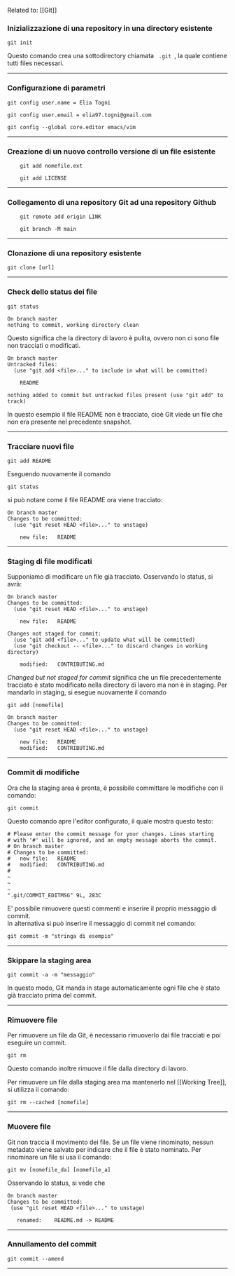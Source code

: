Related to: [[Git]]

### Inizializzazione di una repository in una directory esistente ###
```git
git init
```

Questo comando crea una sottodirectory chiamata <code> .git </code>, la quale contiene tutti files necessari.

--------------------------------------------------------------

### Configurazione di parametri ###
```git
git config user.name = Elia Togni  

git config user.email = elia97.togni@gmail.com

git config --global core.editor emacs/vim
```

--------------------------------------------------------------

### Creazione di un nuovo controllo versione di un file esistente ###

```git
	git add nomefile.ext
```

```git
	git add LICENSE
``` 

--------------------------------------------------------------

### Collegamento di una repository Git ad una repository Github ###

```git
	git remote add origin LINK

	git branch -M main
```

--------------------------------------------------------------

### Clonazione di una repository esistente ###

```git
git clone [url]
```

--------------------------------------------------------------

### Check dello status dei file ###
```git
git status
```

```console
On branch master
nothing to commit, working directory clean
```

Questo significa che la directory di lavoro è pulita, ovvero non ci sono file non tracciati o modificati.

```console
On branch master
Untracked files:
  (use "git add <file>..." to include in what will be committed)

    README

nothing added to commit but untracked files present (use "git add" to track)
```

In questo esempio il file README non è tracciato, cioè Git viede un file che non era presente nel precedente snapshot.

--------------------------------------------------------------

### Tracciare nuovi file ###

```git
git add README
```

Eseguendo nuovamente il comando
```git
git status
```
si può notare come il file README ora viene tracciato:

```console
On branch master
Changes to be committed:
  (use "git reset HEAD <file>..." to unstage)

    new file:   README
```

--------------------------------------------------------------

### Staging di file modificati ###

Supponiamo di modificare un file già tracciato. Osservando lo status, si avrà:

```console
On branch master
Changes to be committed:
  (use "git reset HEAD <file>..." to unstage)

    new file:   README

Changes not staged for commit:
  (use "git add <file>..." to update what will be committed)
  (use "git checkout -- <file>..." to discard changes in working directory)

    modified:   CONTRIBUTING.md
```

_Changed but not staged for commit_ significa che un file precedentemente tracciato è stato modificato nella directory di lavoro ma non è in staging. Per mandarlo in staging, si esegue nuovamente il comando 
```git
git add [nomefile]
```

```console
On branch master
Changes to be committed:
  (use "git reset HEAD <file>..." to unstage)

    new file:   README
    modified:   CONTRIBUTING.md
```

--------------------------------------------------------------

### Commit di modifiche ###

Ora che la staging area è pronta, è possibile committare le modifiche con il comando:
```git
git commit
```

Questo comando apre l'editor configurato, il quale mostra questo testo:

```nano
# Please enter the commit message for your changes. Lines starting
# with '#' will be ignored, and an empty message aborts the commit.
# On branch master
# Changes to be committed:
#	new file:   README
#	modified:   CONTRIBUTING.md
#
~
~
~
".git/COMMIT_EDITMSG" 9L, 283C
```

E' possibile rimuovere questi commenti e inserire il proprio messaggio di commit.<br />
In alternativa si può inserire il messaggio di commit nel comando:
```git
git commit -m "stringa di esempio"
```

--------------------------------------------------------------

### Skippare la staging area ###
```git
git commit -a -m "messaggio"
```

 In questo modo, Git manda in stage automaticamente ogni file che è stato già tracciato prima del commit.
 
--------------------------------------------------------------

 ### Rimuovere file ###
 
 Per rimuovere un file da Git, è necessario rimuoverlo dai file tracciati e poi eseguire un commit. 
 
 ```git
 git rm
 ```
 
 Questo comando inoltre rimuove il file dalla directory di lavoro.
 
 Per rimuovere un file dalla staging area ma mantenerlo nel [[Working Tree]], si utilizza il comando:
 
 ```git
 git rm --cached [nomefile]
 ```
 
--------------------------------------------------------------
 
 ### Muovere file ###
 
 Git non traccia il movimento dei file. Se un file viene rinominato, nessun metadato viene salvato per indicare che il file è stato nominato. Per rinominare un file si usa il comando:
 
```git
git mv [nomefile_da] [nomefile_a]
```

 Osservando lo status, si vede che
 
 ```console
On branch master
Changes to be committed:
  (use "git reset HEAD <file>..." to unstage)

    renamed:    README.md -> README
```

--------------------------------------------------------------

### Annullamento del commit ###
```git
git commit --amend
```

--------------------------------------------------------------
